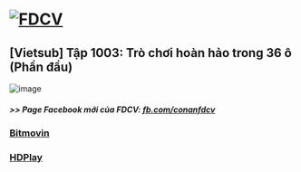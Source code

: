 # [![FDCV](https://user-images.githubusercontent.com/75318518/142803511-f5c20d56-47eb-4f2a-b63f-6b9b169c295b.png)](https://admin1509.github.io/fdcvteam.blogspot.com/)
## [Vietsub] Tập 1003: Trò chơi hoàn hảo trong 36 ô (Phần đầu)
![image](https://user-images.githubusercontent.com/75318518/144360264-4231f94d-eaaf-42b5-befa-0bdbe594d400.png)

##### >> Page Facebook mới của FDCV: [fb.com/conanfdcv](https://fb.com/conanfdcv)
### [Bitmovin](https://bitmovin.com/demos/stream-test?format=hls&manifest=https://raw.githubusercontent.com/admin1509/admin1509/main/video-5b.gapo.vn/videos/results/b2509957-8d2c-4d95-a7bf-d4c86bcc44d4/720p/file.m3u8)
### [HDPlay](https://hdplay.se/?HLSP2P=https://raw.githubusercontent.com/admin1509/admin1509/main/video-5b.gapo.vn/videos/results/b2509957-8d2c-4d95-a7bf-d4c86bcc44d4/720p/file.m3u8)
